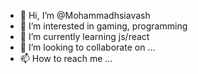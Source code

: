 - 👋 Hi, I’m @Mohammadhsiavash
- 👀 I’m interested in gaming, programming
- 🌱 I’m currently learning js/react
- 💞️ I’m looking to collaborate on ...
- 📫 How to reach me ...

<!---
Mohammadhsiavash/Mohammadhsiavash is a ✨ special ✨ repository because its `README.md` (this file) appears on your GitHub profile.
You can click the Preview link to take a look at your changes.
--->
